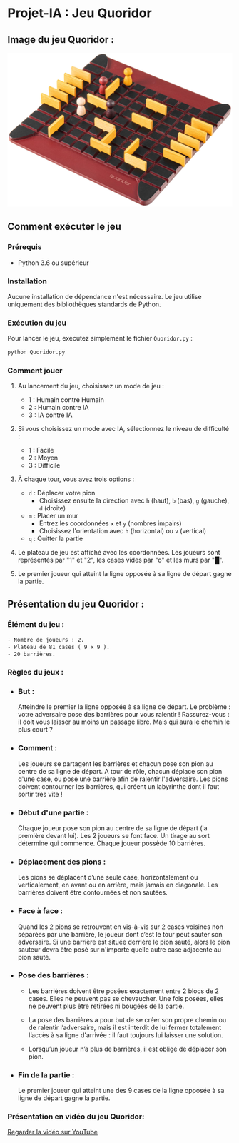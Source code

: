 # Projet-IA : Jeu Quoridor

## Image du jeu Quoridor :
![Image du jeu Quoridor](image-quoridor.jpg)

## Comment exécuter le jeu

### Prérequis
- Python 3.6 ou supérieur

### Installation
Aucune installation de dépendance n'est nécessaire. Le jeu utilise uniquement des bibliothèques standards de Python.

### Exécution du jeu
Pour lancer le jeu, exécutez simplement le fichier `Quoridor.py` :

```bash
python Quoridor.py
```

### Comment jouer

1. Au lancement du jeu, choisissez un mode de jeu :
   - 1 : Humain contre Humain
   - 2 : Humain contre IA
   - 3 : IA contre IA

2. Si vous choisissez un mode avec IA, sélectionnez le niveau de difficulté :
   - 1 : Facile
   - 2 : Moyen
   - 3 : Difficile

3. À chaque tour, vous avez trois options :
   - `d` : Déplacer votre pion
     - Choisissez ensuite la direction avec `h` (haut), `b` (bas), `g` (gauche), `d` (droite)
   - `m` : Placer un mur
     - Entrez les coordonnées `x` et `y` (nombres impairs)
     - Choisissez l'orientation avec `h` (horizontal) ou `v` (vertical)
   - `q` : Quitter la partie

4. Le plateau de jeu est affiché avec les coordonnées. Les joueurs sont représentés par "1" et "2", les cases vides par "o" et les murs par "█".

5. Le premier joueur qui atteint la ligne opposée à sa ligne de départ gagne la partie.

## Présentation du jeu Quoridor :

### Élément du jeu :

    - Nombre de joueurs : 2.
    - Plateau de 81 cases ( 9 x 9 ).
    - 20 barrières.

### Règles du jeux :

- ### But :

    Atteindre le premier la ligne opposée à sa ligne de départ.
        Le problème : votre adversaire pose des barrières pour vous ralentir !
        Rassurez-vous : il doit vous laisser au moins un passage libre. Mais qui aura le chemin le plus court ?

- ### Comment :

    Les joueurs se partagent les barrières et chacun pose son pion au centre de sa ligne de départ. A tour de rôle, chacun déplace son pion d'une case, ou pose une barrière afin de ralentir l'adversaire. Les pions doivent contourner les barrières, qui créent un labyrinthe dont il faut sortir très vite !

- ### Début d'une partie :

    Chaque joueur pose son pion au centre de sa ligne de départ (la première devant lui). Les 2 joueurs se font face. Un tirage au sort détermine qui commence.
    Chaque joueur possède 10 barrières.

- ### Déplacement des pions :

    Les pions se déplacent d’une seule case, horizontalement ou verticalement, en avant ou en arrière, mais jamais en diagonale. Les barrières doivent être contournées et non sautées.

- ### Face à face :

    Quand les 2 pions se retrouvent en vis-à-vis sur 2 cases voisines non séparées par une barrière, le joueur dont c’est le tour peut sauter son adversaire. Si une barrière est située derrière le pion sauté, alors le pion sauteur devra être posé sur n'importe quelle autre case adjacente au pion sauté.

- ### Pose des barrières :

    - Les barrières doivent être posées exactement entre 2 blocs de 2 cases. Elles ne peuvent pas se chevaucher. Une fois posées, elles ne peuvent plus être retirées ni bougées de la partie.

    - La pose des barrières a pour but de se créer son propre chemin ou de ralentir l’adversaire, mais il est interdit de lui fermer totalement l’accès à sa ligne d'arrivée : il faut toujours lui laisser une solution.

    - Lorsqu’un joueur n’a plus de barrières, il est obligé de déplacer son pion.

- ### Fin de la partie :

    Le premier joueur qui atteint une des 9 cases de la ligne opposée à sa ligne de départ gagne la partie.

### Présentation en vidéo du jeu Quoridor:

[Regarder la vidéo sur YouTube](https://youtu.be/cwsZZGmiFQM)